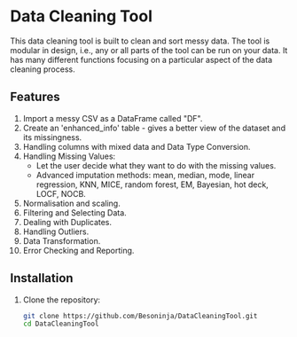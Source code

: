 # Data Cleaning Tool

This data cleaning tool is built to clean and sort messy data. The tool is modular in design, i.e., any or all parts of the tool can be run on your data. It has many different functions focusing on a particular aspect of the data cleaning process.

## Features

1. Import a messy CSV as a DataFrame called "DF".
2. Create an 'enhanced_info' table - gives a better view of the dataset and its missingness.
3. Handling columns with mixed data and Data Type Conversion.
4. Handling Missing Values:
   - Let the user decide what they want to do with the missing values.
   - Advanced imputation methods: mean, median, mode, linear regression, KNN, MICE, random forest, EM, Bayesian, hot deck, LOCF, NOCB.
5. Normalisation and scaling.
6. Filtering and Selecting Data.
7. Dealing with Duplicates.
8. Handling Outliers.
9. Data Transformation.
10. Error Checking and Reporting.

## Installation

1. Clone the repository:
   ```bash
   git clone https://github.com/Besoninja/DataCleaningTool.git
   cd DataCleaningTool
